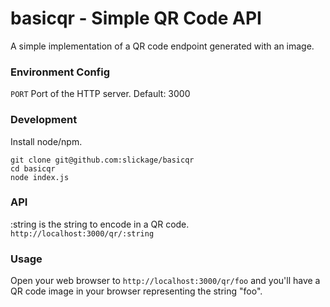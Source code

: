 # basicqr - Simple QR Code API
A simple implementation of a QR code endpoint generated with an image.

### Environment Config

```PORT``` Port of the HTTP server. Default: 3000

### Development
Install node/npm.
```
git clone git@github.com:slickage/basicqr
cd basicqr
node index.js
```
### API
:string is the string to encode in a QR code.
```http://localhost:3000/qr/:string```

### Usage
Open your web browser to ```http://localhost:3000/qr/foo``` and you'll have a QR code image in your browser representing the string "foo".
